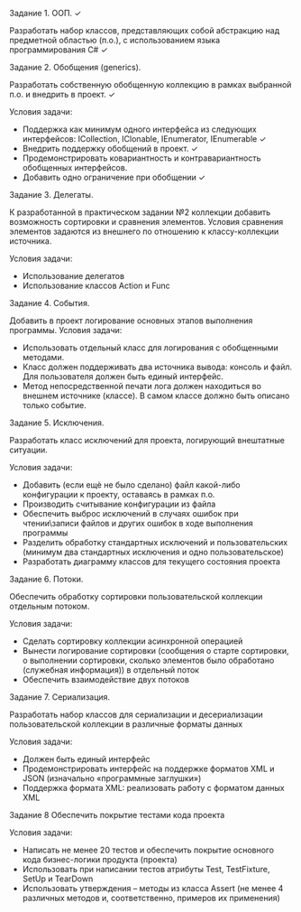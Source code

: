 Задание 1. ООП. ✓

Разработать набор классов, представляющих собой абстракцию над
предметной областью (п.о.), с использованием языка программирования C#    ✓


Задание 2. Обобщения (generics).

Разработать собственную обобщенную коллекцию в рамках выбранной п.о.
и внедрить в проект.  ✓

Условия задачи:
 - Поддержка как минимум одного интерфейса из следующих
интерфейсов: ICollection, IClonable, IEnumerator, IEnumerable  ✓
 - Внедрить поддержку обобщений в проект.  ✓
 - Продемонстрировать ковариантность и контравариантность
обобщенных интерфейсов.  
 - Добавить одно ограничение при обобщении  ✓
 
 
Задание 3. Делегаты.
 
К разработанной в практическом задании №2 коллекции добавить
возможность сортировки и сравнения элементов. Условия сравнения
элементов задаются из внешнего по отношению к классу-коллекции
источника.

Условия задачи:
 - Использование делегатов
 - Использование классов Action и Func
 
 
Задание 4. События.

Добавить в проект логирование основных этапов выполнения программы.
Условия задачи:

 - Использовать отдельный класс для логирования с обобщенными
методами.
 - Класс должен поддерживать два источника вывода: консоль и файл.
Для пользователя должен быть единый интерфейс.
 - Метод непосредственной печати лога должен находиться во внешнем
источнике (классе). В самом классе должно быть описано только
событие.


Задание 5. Исключения.

Разработать класс исключений для проекта, логирующий внештатные
ситуации.

Условия задачи:
 - Добавить (если ещѐ не было сделано) файл какой-либо конфигурации
к проекту, оставаясь в рамках п.о.
 - Производить считывание конфигурации из файла
 - Обеспечить выброс исключений в случаях ошибок при чтении\записи
файлов и других ошибок в ходе выполнения программы
 - Разделить обработку стандартных исключений и пользовательских
(минимум два стандартных исключения и одно пользовательское)
 - Разработать диаграмму классов для текущего состояния проекта
 
 
Задание 6. Потоки.

Обеспечить обработку сортировки пользовательской коллекции отдельным
потоком.

Условия задачи:
 - Сделать сортировку коллекции асинхронной операцией
 - Вынести логирование сортировки (сообщения о старте сортировки, о
выполнении сортировки, сколько элементов было обработано
(служебная информация)) в отдельный поток
 - Обеспечить взаимодействие двух потоков
 
 
Задание 7. Сериализация.

Разработать набор классов для сериализации и десериализации
пользовательской коллекции в различные форматы данных

Условия задачи:
 - Должен быть единый интерфейс
 - Продемонстрировать интерфейс на поддержке форматов XML и JSON
(изначально «программные заглушки»)
 - Поддержка формата XML: реализовать работу с форматом данных XML 


Задание 8 Обеспечить покрытие тестами кода проекта

Условия задачи:
 - Написать не менее 20 тестов и обеспечить покрытие основного кода
бизнес-логики продукта (проекта)
 - Использовать при написании тестов атрибуты Test, TestFixture, SetUp и
TearDown
 - Использовать утверждения – методы из класса Assert (не менее 4
различных методов и, соответственно, примеров их применения) 
